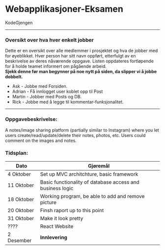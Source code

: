 # Webapplikasjoner-Eksamen
KodeGjengen

-----------------------------------------------------------------
### Oversikt over hva hver enkelt jobber
Dette er en oversikt over alle medlemmer i prosjektet og hva de jobber med for øyeblikket. Hver person har sitt navn oppført, etterfulgt av en beskrivelse av deres nåværende oppgave. Listen oppdateres fortløpende for å holde teamet informert om pågående arbeid. 
<br> **Sjekk denne før man begynner på noe nytt på siden, da slipper vi å jobbe dobbelt.**
* Ask - Jobbe med Forsiden.
* Adrian - Få innlogget user koblet opp til Post
* Martin - Jobber med Posts og DB.
* Rick - Jobbe med å legge til kommentar-funksjonalitet.

------------------------------------------------------------------

### Oppgavebeskrivelse:
A notes/image sharing platform (partially similar to Instagram)
where you let users create/read/update/delete their notes, photos, etc. Users could comment on the images and notes.


### Tidsplan:
| Dato | Gjøremål |
|---|---|
| 4 Oktober | Set up MVC architchture, basic framework |
| 11 Oktober | Basic functionality of database access and business logic |
| 18 Oktober | Working program, be able to add and remove picture |
| 20 Oktober | Finsh raport up to this point |
| 31 Oktober | Make it look pretty |
| ???? | React Website |
| 2 Desember | **Innlevering** |
